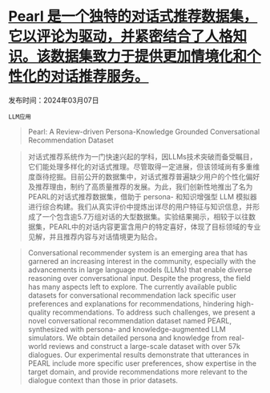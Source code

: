 # [Pearl 是一个独特的对话式推荐数据集，它以评论为驱动，并紧密结合了人格知识。该数据集致力于提供更加情境化和个性化的对话推荐服务。](https://arxiv.org/abs/2403.04460)

发布时间：2024年03月07日

`LLM应用`

> Pearl: A Review-driven Persona-Knowledge Grounded Conversational Recommendation Dataset

> 对话式推荐系统作为一门快速兴起的学科，因LLMs技术突破而备受瞩目，它们能处理多样化的对话式推理。尽管取得一定进展，但该领域尚有多重维度亟待挖掘。目前公开的数据集中，对话式推荐普遍缺少用户的个性化偏好及推荐理由，制约了高质量推荐的发展。为此，我们创新性地推出了名为PEARL的对话式推荐数据集，借助于 persona- 和知识增强型 LLM 模拟器进行综合构建。我们从真实评价中提炼出详尽的用户特征与知识信息，并形成了一个包含逾5.7万组对话的大型数据集。实验结果揭示，相较于以往数据集，PEARL中的对话内容更富含用户的特定喜好，体现了目标领域的专业见解，并且推荐内容与对话情境更为贴合。

> Conversational recommender system is an emerging area that has garnered an increasing interest in the community, especially with the advancements in large language models (LLMs) that enable diverse reasoning over conversational input. Despite the progress, the field has many aspects left to explore. The currently available public datasets for conversational recommendation lack specific user preferences and explanations for recommendations, hindering high-quality recommendations. To address such challenges, we present a novel conversational recommendation dataset named PEARL, synthesized with persona- and knowledge-augmented LLM simulators. We obtain detailed persona and knowledge from real-world reviews and construct a large-scale dataset with over 57k dialogues. Our experimental results demonstrate that utterances in PEARL include more specific user preferences, show expertise in the target domain, and provide recommendations more relevant to the dialogue context than those in prior datasets.